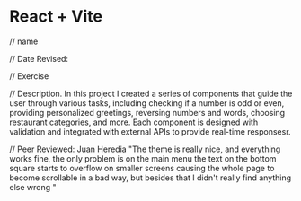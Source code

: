 # React + Vite

// name 

 // Date Revised:

 // Exercise  

 // Description. 
In this project I created  a series of components that guide the user through various tasks, including checking if a number is odd or even, providing personalized greetings, reversing numbers and words, choosing restaurant categories, and more. Each component is designed with  validation and integrated with external APIs to provide real-time responsesr.

//  Peer Reviewed: Juan Heredia
"The theme is really nice, and everything works fine, the only problem is on the main menu the text on the bottom square starts to overflow on smaller screens causing the whole page to become scrollable in a bad way, but besides that I didn't really find anything else wrong "
